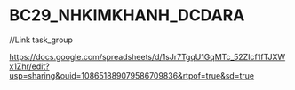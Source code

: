 # BC29_NHKIMKHANH_DCDARA



//Link task_group

https://docs.google.com/spreadsheets/d/1sJr7TgqU1GqMTc_52ZIcf1fTJXWx1Zhr/edit?usp=sharing&ouid=108651889079586709836&rtpof=true&sd=true